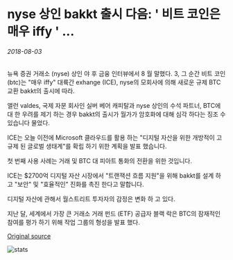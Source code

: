 # nyse 상인 bakkt 출시 다음: ' 비트 코인은 매우 iffy ' ...

###### 2018-08-03

뉴욕 증권 거래소 (nyse) 상인 야 후 금융 인터뷰에서 8 월 말했다. 3, 그 순간 비트 코인 (btc)는 "매우 iffy" 대륙간 exhange (ICE), nyse의 모회사에 의해 새로운 규제 BTC 교환 bakkt의 출시에 따라.

앨런 valdes, 국제 자문 회사인 실버 베어 캐피탈과 nyse 상인의 수석 파트너, BTC에 대 한 우려를 제기 하는 경우 bakkt의 출시가 월가가 암호화에 대해 심각 하다는 징조 수 있습니다 물었다.

ICE는 오늘 이전에 Microsoft 클라우드를 활용 하는 "디지털 자산을 위한 개방적이 고 규제 된 글로벌 생태계"를 확립 하기 위한 계획을 발표 했습니다.

첫 번째 사용 사례는 거래 및 BTC 대 피아트 통화의 전환을 위한 것입니다.

ICE는 $2700억 디지털 자산 시장에서 "트랜잭션 흐름 지원"을 위해 bakkt를 설계 하 고 "보안" 및 "효율적인" 진화를 촉진 한다고 말합니다.

디지털 자산에 관해서 월스트리트 투자자의 감정은 변화 하 고 있다.

지난 달, 세계에서 가장 큰 거래소 거래 펀드 (ETF) 공급자 블랙 락은 BTC의 잠재적인 참여를 평가 하기 위해 작업 그룹의 형성을 발표 했다.

[Original source](https://cointelegraph.com/news/nyse-trader-following-bakkt-launch-bitcoin-is-very-iffy)

![stats](https://c.statcounter.com/11760860/0/a89fa40b/1/ "stats")